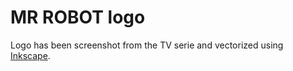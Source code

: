 # MR ROBOT logo
Logo has been screenshot from the TV serie and vectorized using [Inkscape](https://inkscape.org/).
